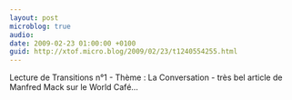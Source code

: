 ```yaml
---
layout: post
microblog: true
audio: 
date: 2009-02-23 01:00:00 +0100
guid: http://xtof.micro.blog/2009/02/23/t1240554255.html
---
```

Lecture de Transitions n°1 - Thème : La Conversation - très bel article de Manfred Mack sur le World Café...

